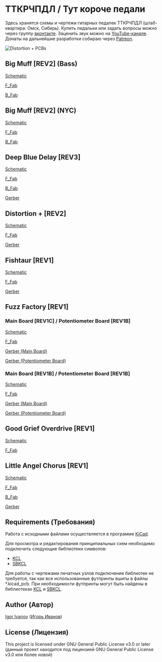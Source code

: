 # ТТКРЧПДЛ / Тут короче педали

Здесь хранятся схемы и чертежи гитарных педалек ТТКРЧПДЛ (штаб-квартира: Омск, Сибирь). Купить педальки или задать вопросы можно через группу [вконтакте](http://vk.com/stompboxes). Заценить звук можно на [YouTube-канале](http://youtube.com/channel/UCtStMn9qLL_V5MzlzgSMkUA). Донаты на дальнейшие разработки собираю через [Patreon](http://patreon.com/stompboxes).

![Distortion + PCBs](http://sun9-67.userapi.com/ioU71lmwXr9TK0_9o4IcflxXugrnQxBiaA8EZA/to2xvcd5ym0.jpg)

## Big Muff [REV2] (Bass)

[Schematic](/big_muff_r2_bass/output/big_muff_r2_bass_schematic.pdf)

[F_Fab](/big_muff_r2_bass/output/big_muff_r2_bass_fab_top.pdf)

[B_Fab](/big_muff_r2_bass/output/big_muff_r2_bass_fab_bottom.pdf)

## Big Muff [REV2] (NYC)

[Schematic](/big_muff_r2_nyc/output/big_muff_r2_nyc_schematic.pdf)

[F_Fab](/big_muff_r2_nyc/output/big_muff_r2_nyc_fab_top.pdf)

[B_Fab](/big_muff_r2_nyc/output/big_muff_r2_nyc_fab_bottom.pdf)

## Deep Blue Delay [REV3]

[Schematic](/deep_blue_delay_r3b/output/deep_blue_delay_r3b_schematic.pdf)

[F_Fab](/deep_blue_delay_r3b/output/deep_blue_delay_r3b_fab_top.pdf)

[B_Fab](/deep_blue_delay_r3b/output/deep_blue_delay_r3b_fab_bottom.pdf)

[Gerber](/deep_blue_delay_r3b/output/deep_blue_delay_r3b_gerber.zip)

## Distortion + [REV2]

[Schematic](/distortion_+_r2a/output/distortion_+_r2a_schematic.pdf)

[F_Fab](/distortion_+_r2a/output/distortion_+_r2a_fab_top.pdf)

[Gerber](/distortion_+_r2a/output/distortion_+_r2a_gerber.zip)

## Fishtaur [REV1]

[Schematic](/fishtaur_r1a/output/fishtaur_r1a_schematic.pdf)

[F_Fab](/fishtaur_r1a/output/fishtaur_r1a_fab_top.pdf)

[Gerber](/fishtaur_r1a/output/fishtaur_r1a_gerber.zip)

## Fuzz Factory [REV1]

### Main Board [REV1C] / Potentiometer Board [REV1B]

[Schematic](/fuzz_factory_r1c_r1b/output/fuzz_factory_r1c_r1b_schematic.pdf)

[F_Fab](/fuzz_factory_r1c_r1b/output/fuzz_factory_r1c_r1b_fab_top.pdf)

[Gerber (Main Board)](/fuzz_factory_r1c_r1b/output/fuzz_factory_main_board_r1c_gerber.zip)

[Gerber (Potentiometer Board)](/fuzz_factory_r1b_r1b/output/fuzz_factory_potentiometer_board_r1b_gerber.zip)

### Main Board [REV1B] / Potentiometer Board [REV1B]

[Schematic](/fuzz_factory_r1b_r1b/output/fuzz_factory_r1b_r1b_schematic.pdf)

[F_Fab](/fuzz_factory_r1b_r1b/output/fuzz_factory_r1b_r1b_fab_top.pdf)

[Gerber (Main Board)](/fuzz_factory_r1b_r1b/output/fuzz_factory_main_board_r1b_gerber.zip)

[Gerber (Potentiometer Board)](/fuzz_factory_r1b_r1b/output/fuzz_factory_potentiometer_board_r1b_gerber.zip)

## Good Grief Overdrive [REV1]

[Schematic](/good_grief_overdrive_r1a/output/good_grief_overdrive_r1a_schematic.pdf)

[F_Fab](/good_grief_overdrive_r1a/output/good_grief_overdrive_r1a_fab_top.pdf)

## Little Angel Chorus [REV1]

[Schematic](/little_angel_chorus_r1a/output/little_angel_chorus_r1a_schematic.pdf)

[F_Fab](/little_angel_chorus_r1a/output/little_angel_chorus_r1a_fab_top.pdf)

[B_Fab](/little_angel_chorus_r1a/output/little_angel_chorus_r1a_fab_bottom.pdf)

[Gerber](/little_angel_chorus_r1a/output/little_angel_chorus_r1a_gerber.zip)

## Requirements (Требования)

Работа с исходными файлами осуществляется в программе [KiCad](http://kicad-pcb.org).

Для просмотра и редактирования принципиальных схем необходимо подключить следующие библиотеки символов:
* [KCL](http://github.com/Adept666/KCL)
* [SBKCL](http://github.com/Adept666/stompboxes/tree/master/SBKCL)

Для работы с чертежами печатных узлов подключение библиотек не требуется, так как все использованные футпринты вшиты в файлы *.kicad_pcb. При необходимости футпринты могут быть найдены в библиотеках [KCL](http://github.com/Adept666/KCL) и [SBKCL](http://github.com/Adept666/stompboxes/tree/master/SBKCL).

## Author (Автор)

[Igor Ivanov](http://vk.com/igor_ivanov_93) ([Игорь Иванов](http://vk.com/igor_ivanov_93))

## License (Лицензия)

This project is licensed under GNU General Public License v3.0 or later (данный проект находится под лицензией GNU General Public License v3.0 или более новой)
